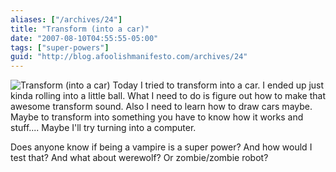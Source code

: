 ```yaml
---
aliases: ["/archives/24"]
title: "Transform (into a car)"
date: "2007-08-10T04:55:55-05:00"
tags: ["super-powers"]
guid: "http://blog.afoolishmanifesto.com/archives/24"
---
```

![Transform (into a car)](/wp-content/uploads/2007/08/transform.png) Today I tried to transform into a car. I ended up just kinda rolling into a little ball. What I need to do is figure out how to make that awesome transform sound. Also I need to learn how to draw cars maybe. Maybe to transform into something you have to know how it works and stuff.... Maybe I'll try turning into a computer.

Does anyone know if being a vampire is a super power? And how would I test that? And what about werewolf? Or zombie/zombie robot?
